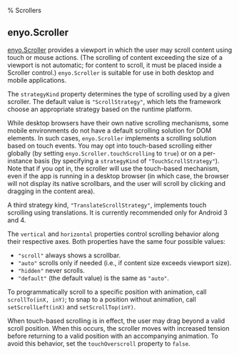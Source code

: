 % Scrollers

## enyo.Scroller

[enyo.Scroller](http://enyojs.com/api/#enyo.Scroller) provides a viewport in
which the user may scroll content using touch or mouse actions.  (The scrolling
of content exceeding the size of a viewport is not automatic; for content to
scroll, it must be placed inside a Scroller control.)  `enyo.Scroller` is
suitable for use in both desktop and mobile applications.

The `strategyKind` property determines the type of scrolling used by a given
scroller.  The default value is `"ScrollStrategy"`, which lets the framework
choose an appropriate strategy based on the runtime platform.

While desktop browsers have their own native scrolling mechanisms, some mobile
environments do not have a default scrolling solution for DOM elements.  In such
cases, `enyo.Scroller` implements a scrolling solution based on touch events. 
You may opt into touch-based scrolling either globally (by setting
`enyo.Scroller.touchScrolling` to `true`) or on a per-instance basis (by
specifying a `strategyKind` of `"TouchScrollStrategy"`).  Note that if you opt in,
the scroller will use the touch-based mechanism, even if the app is running in a
desktop browser (in which case, the browser will not display its native
scrollbars, and the user will scroll by clicking and dragging in the content area).

A third strategy kind, `"TranslateScrollStrategy"`, implements touch scrolling
using translations.  It is currently recommended only for Android 3 and 4.

The `vertical` and `horizontal` properties control scrolling behavior along their
respective axes.  Both properties have the same four possible values:

* `"scroll"` always shows a scrollbar.
* `"auto"` scrolls only if needed (i.e., if content size exceeds viewport size).
* `"hidden"` never scrolls.
* `"default"` (the default value) is the same as `"auto"`.

To programmatically scroll to a specific position with animation, call
`scrollTo(inX, inY)`; to snap to a position without animation, call
`setScrollLeft(inX)` and `setScrollTop(inY)`.

When touch-based scrolling is in effect, the user may drag beyond a valid scroll
position.  When this occurs, the scroller moves with increased tension before
returning to a valid position with an accompanying animation.  To avoid this
behavior, set the `touchOverscroll` property to `false`.